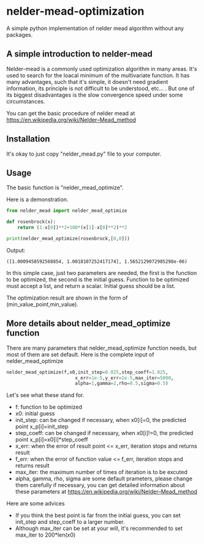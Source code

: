 # nelder-mead-optimization
A simple python implementation of nelder mead algorithm without any packages.

## A simple introduction to nelder-mead
Nelder-mead is a commonly used optimization algorithm in many areas. It's used to search for the loacal minimum of the multivariate function.
It has many advantages, such that it's simple, it doesn't need gradient information, its principle is not difficult to be understood, etc... .
But one of its biggest disadvantages is the slow convergence speed under some circumstances.

You can get the basic procedure of nelder mead at https://en.wikipedia.org/wiki/Nelder–Mead_method

## Installation
It's okay to just copy "nelder_mead.py" file to your computer.

## Usage
The basic function is "nelder_mead_optimize".

Here is a demonstration.
```python
from nelder_mead import nelder_mead_optimize

def rosenbrock(x):
    return (1-x[0])**2+100*(x[1]-x[0]**2)**2

print(nelder_mead_optimize(rosenbrock,[0,0]))
```
Output:
```
([1.0009458592568854, 1.0018107252417174], 1.5652129072985298e-06)
```

In this simple case, just two parameters are needed, the first is the function to be optimized, the second is the initial guess.
Function to be optimized must accept a list, and return a scalar. Initial guess should be a list.

The optimization result are shown in the form of (min_value_point,min_value).

## More details about nelder_mead_optimize function
There are many parameters that nelder_mead_optimize function needs, but most of them are set default.
Here is the complete input of nelder_mead_optimize
```python
nelder_mead_optimize(f,x0,init_step=0.025,step_coeff=1.025,
                         x_err=1e-5,y_err=1e-5,max_iter=5000,
                         alpha=1,gamma=2,rho=0.5,sigma=0.5)
```

Let's see what these stand for.

- f: function to be optimized
- x0: initial guess
- init_step: can be changed if necessary, when x0[i]=0, the predicted point x_p[i]=init_step
- step_coeff: can be changed if necessary, when x0[i]!=0, the predicted point x_p[i]=x0[i]*step_coeff
- x_err: when the error of result point <= x_err, iteration stops and returns result
- f_err: when the error of function value <= f_err, iteration stops and returns result
- max_iter: the maximum number of times of iteration is to be excuted
- alpha, gamma, rho, sigma are some default prameters, please change them carefully if necessary, you can get detailed information about these parameters at   https://en.wikipedia.org/wiki/Nelder–Mead_method

Here are some advices
- If you think the best point is far from the initial guess, you can set init_step and step_coeff to a larger number.
- Although max_iter can be set at your will, it's recommended to set max_iter to 200*len(x0)
